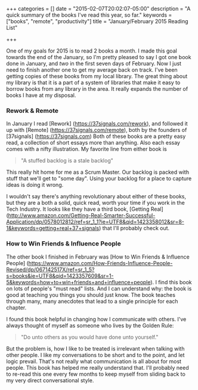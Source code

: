 +++
categories = []
date = "2015-02-07T20:02:07-05:00"
description = "A quick summary of the books I've read this year, so far."
keywords = ["books", "remote", "productivity"]
title = "January/February 2015 Reading List"

+++

One of my goals for 2015 is to read 2 books a month.  I made this goal towards the end of the January, so I'm pretty pleased to say I got one book done in January, and _two_ in the first seven days of February. Now I just need to finish another one to get my average back on track. I've been getting copies of these books from my local library. The great thing about my library is that it is a part of a system of libraries that make it easy to borrow books from any library in the area. It really expands the number of books I have at my disposal.

### Rework & Remote
In January I read [Rework] (https://37signals.com/rework), and followed it up with [Remote] (https://37signals.com/remote), both by the founders of [37signals] (https://37signals.com) Both of these books are a pretty easy read, a collection of short essays more than anything. Also each essay comes with a nifty illustration. My favorite line from either book is 

> "A stuffed backlog is a stale backlog"

This really hit home for me as a Scrum Master. Our backlog is packed with stuff that we'll get to "some day". Using your backlog for a place to capture ideas is doing it wrong. 

I wouldn't say there's anything revolutionary about either of these books, but they are a both a solid, quick read, worth your time if you work in the Tech Industry. It looks like they have a third book, [Getting Real] (http://www.amazon.com/Getting-Real-Smarter-Successful-Application/dp/0578012812/ref=sr_1_1?ie=UTF8&qid=1423358012&sr=8-1&keywords=getting+real+37+signals) that I'll probably check out.
 

### How to Win Friends & Influence People
The other book I finished in February was [How to Win Friends & Influence People] (https://www.amazon.com/How-Friends-Influence-People-Revised/dp/067142517X/ref=sr_1_5?s=books&ie=UTF8&qid=1423357609&sr=1-5&keywords=how+to+win+friends+and+influence+people). I find this book on lots of people's "must read" lists. And I can understand why: the book is good at teaching you things you should just know. The book teaches through many, many anecdotes that lead to a single principle for each chapter.

I found this book helpful in changing how I communicate with others. I've always thought of myself as someone who lives by the Golden Rule:

> "Do unto others as you would have done unto yourself."

But the problem is, how I like to be treated is irrelevant when talking with other people. I like my conversations to be short and to the point, and let logic prevail. That's not really what communication is all about for most people. This book has helped me really understand that. I'll probably need to re-read this one every few months to keep myself from sliding back to my very direct conversational style.
